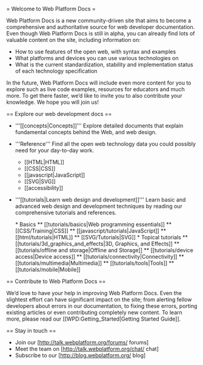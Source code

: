 = Welcome to Web Platform Docs =
  
Web Platform Docs is a new community-driven site that aims to become a comprehensive and authoritative source for web developer documentation. Even though Web Platform Docs is still in alpha, you can already find lots of valuable content on the site, including information on:

* How to use features of the open web, with syntax and examples
* What platforms and devices you can use various technologies on
* What is the current standardization, stability and implementation status of each technology specification

In the future, Web Platform Docs will include even more content for you to explore such as live code examples, resources for educators and much more. To get there faster, we’d like to invite you to also contribute your knowledge. We hope you will join us!

== Explore our web development docs ==

<ul>
<li><p>'''[[concepts|Concepts]]''' Explore detailed documents that explain fundamental concepts behind the Web, and web design.</p></li>
<li>
<p>'''Reference''' Find all the open web technology data you could possibly need for your day-to-day work.</p>
<ul>
  <li>[[HTML|HTML]]</li>
  <li>[[CSS|CSS]]</li>
  <li>[[javascript|JavaScript]]</li>
  <li>[[SVG|SVG]]</li>
  <li>[[accessibility]]</li>
</ul>
</li>
<li><p>'''[[tutorials|Learn web design and development]]''' Learn basic and advanced web design and development techniques by reading our comprehensive tutorials and references.</p>
* Basics
** [[tutorials/basics|Web programming essentials]]
** [[CSS/Training|CSS]]
** [[javascript/tutorials|JavaScript]]
** [[html/tutorials|HTML]]
** [[SVG/Tutorials|SVG]]
* Topical tutorials
** [[tutorials/3d_graphics_and_effects|3D, Graphics, and Effects]]
** [[tutorials/offline and storage|Offline and Storage]]
** [[tutorials/device access|Device access]]
** [[tutorials/connectivity|Connectivity]]
** [[tutorials/multimedia|Multimedia]]
** [[tutorials/tools|Tools]]
** [[tutorials/mobile|Mobile]]
</li>
</ul>

== Contribute to Web Platform Docs ==

We’d love to have your help in improving Web Platform Docs. Even the slightest effort can have significant impact on the site; from alerting fellow developers about errors in our documentation, to fixing these errors, porting existing articles or even contributing completely new content. To learn more, please read our [[WPD:Getting_Started|Getting Started Guide]].

== Stay in touch ==

* Join our [http://talk.webplatform.org/forums/ forums]
* Meet the team on [http://talk.webplatform.org/chat/ chat]
* Subscribe to our [http://blog.webplatform.org/ blog]